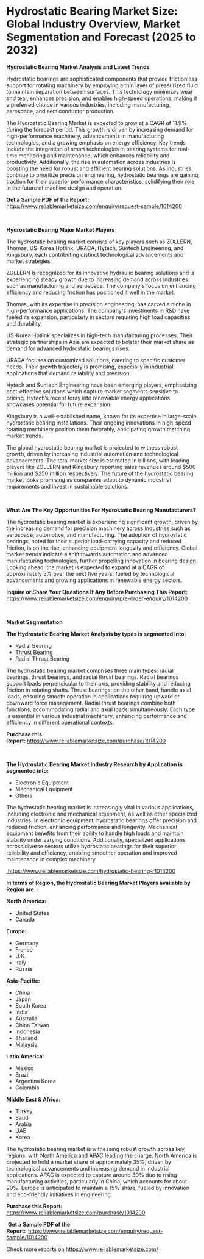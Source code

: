 <p><h1>Hydrostatic Bearing Market Size: Global Industry Overview, Market Segmentation and Forecast (2025 to 2032)</h1></p><p><strong>Hydrostatic Bearing Market Analysis and Latest Trends</strong></p>
<p><p>Hydrostatic bearings are sophisticated components that provide frictionless support for rotating machinery by employing a thin layer of pressurized fluid to maintain separation between surfaces. This technology minimizes wear and tear, enhances precision, and enables high-speed operations, making it a preferred choice in various industries, including manufacturing, aerospace, and semiconductor production.</p><p>The Hydrostatic Bearing Market is expected to grow at a CAGR of 11.9% during the forecast period. This growth is driven by increasing demand for high-performance machinery, advancements in manufacturing technologies, and a growing emphasis on energy efficiency. Key trends include the integration of smart technologies in bearing systems for real-time monitoring and maintenance, which enhances reliability and productivity. Additionally, the rise in automation across industries is boosting the need for robust and efficient bearing solutions. As industries continue to prioritize precision engineering, hydrostatic bearings are gaining traction for their superior performance characteristics, solidifying their role in the future of machine design and operation.</p></p>
<p><strong>Get a Sample PDF of the Report:&nbsp;</strong> <a href="https://www.reliablemarketsize.com/enquiry/request-sample/1014200?utm_campaign=2843&utm_medium=2&utm_source=Github&utm_content=ia&utm_term=06032025&utm_id=hydrostatic-bearing">https://www.reliablemarketsize.com/enquiry/request-sample/1014200</a></p>
<p>&nbsp;</p>
<p><strong>Hydrostatic Bearing Major Market Players</strong></p>
<p><p>The hydrostatic bearing market consists of key players such as ZOLLERN, Thomas, US-Korea Hotlink, URACA, Hytech, Suntech Engineering, and Kingsbury, each contributing distinct technological advancements and market strategies.</p><p>ZOLLERN is recognized for its innovative hydraulic bearing solutions and is experiencing steady growth due to increasing demand across industries such as manufacturing and aerospace. The company's focus on enhancing efficiency and reducing friction has positioned it well in the market.</p><p>Thomas, with its expertise in precision engineering, has carved a niche in high-performance applications. The company's investments in R&D have fueled its expansion, particularly in sectors requiring high load capacities and durability.</p><p>US-Korea Hotlink specializes in high-tech manufacturing processes. Their strategic partnerships in Asia are expected to bolster their market share as demand for advanced hydrostatic bearings rises.</p><p>URACA focuses on customized solutions, catering to specific customer needs. Their growth trajectory is promising, especially in industrial applications that demand reliability and precision.</p><p>Hytech and Suntech Engineering have been emerging players, emphasizing cost-effective solutions which capture market segments sensitive to pricing. Hytech’s recent foray into renewable energy applications showcases potential for future expansion.</p><p>Kingsbury is a well-established name, known for its expertise in large-scale hydrostatic bearing installations. Their ongoing innovations in high-speed rotating machinery position them favorably, anticipating growth matching market trends.</p><p>The global hydrostatic bearing market is projected to witness robust growth, driven by increasing industrial automation and technological advancements. The total market size is estimated in billions, with leading players like ZOLLERN and Kingsbury reporting sales revenues around $500 million and $250 million respectively. The future of the hydrostatic bearing market looks promising as companies adapt to dynamic industrial requirements and invest in sustainable solutions.</p></p>
<p>&nbsp;</p>
<p><strong>What Are The Key Opportunities For Hydrostatic Bearing Manufacturers?</strong></p>
<p><p>The hydrostatic bearing market is experiencing significant growth, driven by the increasing demand for precision machinery across industries such as aerospace, automotive, and manufacturing. The adoption of hydrostatic bearings, noted for their superior load-carrying capacity and reduced friction, is on the rise, enhancing equipment longevity and efficiency. Global market trends indicate a shift towards automation and advanced manufacturing technologies, further propelling innovation in bearing design. Looking ahead, the market is expected to expand at a CAGR of approximately 5% over the next five years, fueled by technological advancements and growing applications in renewable energy sectors.</p></p>
<p><strong>Inquire or Share Your Questions If Any Before Purchasing This Report:</strong> <a href="https://www.reliablemarketsize.com/enquiry/pre-order-enquiry/1014200?utm_campaign=2843&utm_medium=2&utm_source=Github&utm_content=ia&utm_term=06032025&utm_id=hydrostatic-bearing">https://www.reliablemarketsize.com/enquiry/pre-order-enquiry/1014200</a></p>
<p>&nbsp;</p>
<p><strong>Market Segmentation</strong></p>
<p><strong>The Hydrostatic Bearing Market Analysis by types is segmented into:</strong></p>
<p><ul><li>Radial Bearing</li><li>Thrust Bearing</li><li>Radial Thrust Bearing</li></ul></p>
<p><p>The hydrostatic bearing market comprises three main types: radial bearings, thrust bearings, and radial thrust bearings. Radial bearings support loads perpendicular to their axis, providing stability and reducing friction in rotating shafts. Thrust bearings, on the other hand, handle axial loads, ensuring smooth operation in applications requiring upward or downward force management. Radial thrust bearings combine both functions, accommodating radial and axial loads simultaneously. Each type is essential in various industrial machinery, enhancing performance and efficiency in different operational contexts.</p></p>
<p><strong>Purchase this Report:&nbsp;</strong><a href="https://www.reliablemarketsize.com/purchase/1014200?utm_campaign=2843&utm_medium=2&utm_source=Github&utm_content=ia&utm_term=06032025&utm_id=hydrostatic-bearing">https://www.reliablemarketsize.com/purchase/1014200</a></p>
<p>&nbsp;</p>
<p><strong>The Hydrostatic Bearing Market Industry Research by Application is segmented into:</strong></p>
<p><ul><li>Electronic Equipment</li><li>Mechanical Equipment</li><li>Others</li></ul></p>
<p><p>The hydrostatic bearing market is increasingly vital in various applications, including electronic and mechanical equipment, as well as other specialized industries. In electronic equipment, hydrostatic bearings offer precision and reduced friction, enhancing performance and longevity. Mechanical equipment benefits from their ability to handle high loads and maintain stability under varying conditions. Additionally, specialized applications across diverse sectors utilize hydrostatic bearings for their superior reliability and efficiency, enabling smoother operation and improved maintenance in complex machinery.</p></p>
<p><a href="https://www.reliablemarketsize.com/hydrostatic-bearing-r1014200?utm_campaign=2843&utm_medium=2&utm_source=Github&utm_content=ia&utm_term=06032025&utm_id=hydrostatic-bearing">&nbsp;https://www.reliablemarketsize.com/hydrostatic-bearing-r1014200</a></p>
<p><strong>In terms of Region, the Hydrostatic Bearing Market Players available by Region are:</strong></p>
<p>
    <p> <strong> North America: </strong>
        <ul>
            <li>United States</li>
            <li>Canada</li>
        </ul>
        </p> 
    <p> <strong> Europe: </strong>
        <ul>
            <li>Germany</li>
            <li>France</li>
            <li>U.K.</li>
            <li>Italy</li>
            <li>Russia</li>
        </ul>
        </p> 
    <p> <strong> Asia-Pacific: </strong>
        <ul>
            <li>China</li>
            <li>Japan</li>
            <li>South Korea</li>
            <li>India</li>
            <li>Australia</li>
            <li>China Taiwan</li>
            <li>Indonesia</li>
            <li>Thailand</li>
            <li>Malaysia</li>
        </ul>
        </p> 
    <p> <strong> Latin America: </strong>
        <ul>
            <li>Mexico</li>
            <li>Brazil</li>
            <li>Argentina Korea</li>
            <li>Colombia</li>
        </ul>
        </p> 
    <p> <strong> Middle East & Africa: </strong>
        <ul>
            <li>Turkey</li>
            <li>Saudi</li>
            <li>Arabia</li>
            <li>UAE</li>
            <li>Korea</li>
        </ul>
    </p>
    </p>
<p><p>The hydrostatic bearing market is witnessing robust growth across key regions, with North America and APAC leading the charge. North America is projected to hold a market share of approximately 35%, driven by technological advancements and increasing demand in industrial applications. APAC is expected to capture around 30% due to rising manufacturing activities, particularly in China, which accounts for about 20%. Europe is anticipated to maintain a 15% share, fueled by innovation and eco-friendly initiatives in engineering.</p></p>
<p><strong>Purchase this Report: </strong><a href="https://www.reliablemarketsize.com/purchase/1014200?utm_campaign=2843&utm_medium=2&utm_source=Github&utm_content=ia&utm_term=06032025&utm_id=hydrostatic-bearing">https://www.reliablemarketsize.com/purchase/1014200</a></p>
<p>&nbsp;<strong>Get a Sample PDF of the Report:&nbsp;&nbsp;</strong><a href="https://www.reliablemarketsize.com/enquiry/request-sample/1014200?utm_campaign=2843&utm_medium=2&utm_source=Github&utm_content=ia&utm_term=06032025&utm_id=hydrostatic-bearing">https://www.reliablemarketsize.com/enquiry/request-sample/1014200</a></p>
<p><strong></strong></p>
<p>Check more reports on <a href="https://www.reliablemarketsize.com/?utm_campaign=2843&utm_medium=2&utm_source=Github&utm_content=ia&utm_term=06032025&utm_id=hydrostatic-bearing">https://www.reliablemarketsize.com/</a></p>